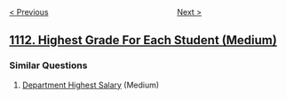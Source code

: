 <!--|This file generated by command(leetcode description); DO NOT EDIT.    |-->
<!--+----------------------------------------------------------------------+-->
<!--|@author    openset <openset.wang@gmail.com>                           |-->
<!--|@link      https://github.com/openset                                 |-->
<!--|@home      https://github.com/openset/leetcode                        |-->
<!--+----------------------------------------------------------------------+-->

[< Previous](https://github.com/openset/leetcode/tree/master/problems/maximum-nesting-depth-of-two-valid-parentheses-strings "Maximum Nesting Depth of Two Valid Parentheses Strings")
　　　　　　　　　　　　　　　　
[Next >](https://github.com/openset/leetcode/tree/master/problems/reported-posts "Reported Posts")

## [1112. Highest Grade For Each Student (Medium)](https://leetcode.com/problems/highest-grade-for-each-student "")



### Similar Questions
  1. [Department Highest Salary](https://github.com/openset/leetcode/tree/master/problems/department-highest-salary) (Medium)

